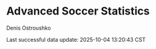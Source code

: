 # Advanced Soccer Statistics
Denis Ostroushko

<!-- gfm -->

Last successful data update: 2025-10-04 13:20:43 CST
